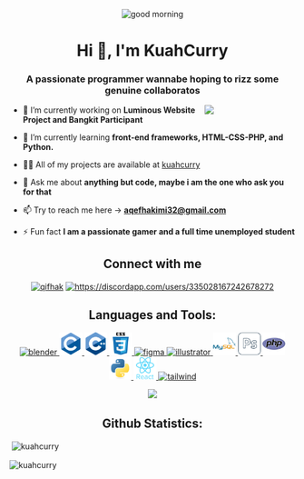 <p align = "center">
<img src = https://media1.tenor.com/m/GUg4S7RKSuoAAAAd/elden-ring-goty.gif alt = "good morning">

<h1 align="center">Hi 👋, I'm KuahCurry</h1>
<h3 align="center">A passionate programmer wannabe hoping to rizz some genuine collaboratos</h3>

<img src = https://media1.tenor.com/m/7ul3GUwByN0AAAAd/elden-ring.gif width = 160 align = right>

- 🔭 I’m currently working on **Luminous Website Project and Bangkit Participant**

- 🌱 I’m currently learning **front-end frameworks, HTML-CSS-PHP, and Python.**

- 👨‍💻 All of my projects are available at [kuahcurry](https://github.com/kuahcurry)

- 💬 Ask me about **anything but code, maybe i am the one who ask you for that**

- 📫 Try to reach me here -> **aqefhakimi32@gmail.com**

- ⚡ Fun fact **I am a passionate gamer and a full time unemployed student**

<h2 align="center">Connect with me</h2>
<p align="center">
<a href="https://instagram.com/qifhak" target="blank"><img align="center" src="https://raw.githubusercontent.com/rahuldkjain/github-profile-readme-generator/master/src/images/icons/Social/instagram.svg" alt="qifhak" height="30" width="40" /></a>
<a href="https://discord.gg/https://discordapp.com/users/335028167242678272" target="blank"><img align="center" src="https://raw.githubusercontent.com/rahuldkjain/github-profile-readme-generator/master/src/images/icons/Social/discord.svg" alt="https://discordapp.com/users/335028167242678272" height="30" width="40" /></a>
</p>

<h2 align="center">Languages and Tools:</h2>
<p align="center"> <a href="https://www.blender.org/" target="_blank" rel="noreferrer"> <img src="https://download.blender.org/branding/community/blender_community_badge_white.svg" alt="blender" width="40" height="40"/> </a> <a href="https://www.cprogramming.com/" target="_blank" rel="noreferrer"> <img src="https://raw.githubusercontent.com/devicons/devicon/master/icons/c/c-original.svg" alt="c" width="40" height="40"/> </a> <a href="https://www.w3schools.com/cpp/" target="_blank" rel="noreferrer"> <img src="https://raw.githubusercontent.com/devicons/devicon/master/icons/cplusplus/cplusplus-original.svg" alt="cplusplus" width="40" height="40"/> </a> <a href="https://www.w3schools.com/css/" target="_blank" rel="noreferrer"> <img src="https://raw.githubusercontent.com/devicons/devicon/master/icons/css3/css3-original-wordmark.svg" alt="css3" width="40" height="40"/> </a> <a href="https://www.figma.com/" target="_blank" rel="noreferrer"> <img src="https://www.vectorlogo.zone/logos/figma/figma-icon.svg" alt="figma" width="40" height="40"/> </a> <a href="https://www.adobe.com/in/products/illustrator.html" target="_blank" rel="noreferrer"> <img src="https://www.vectorlogo.zone/logos/adobe_illustrator/adobe_illustrator-icon.svg" alt="illustrator" width="40" height="40"/> </a> <a href="https://www.mysql.com/" target="_blank" rel="noreferrer"> <img src="https://raw.githubusercontent.com/devicons/devicon/master/icons/mysql/mysql-original-wordmark.svg" alt="mysql" width="40" height="40"/> </a> <a href="https://www.photoshop.com/en" target="_blank" rel="noreferrer"> <img src="https://raw.githubusercontent.com/devicons/devicon/master/icons/photoshop/photoshop-line.svg" alt="photoshop" width="40" height="40"/> </a> <a href="https://www.php.net" target="_blank" rel="noreferrer"> <img src="https://raw.githubusercontent.com/devicons/devicon/master/icons/php/php-original.svg" alt="php" width="40" height="40"/> </a> <a href="https://www.python.org" target="_blank" rel="noreferrer"> <img src="https://raw.githubusercontent.com/devicons/devicon/master/icons/python/python-original.svg" alt="python" width="40" height="40"/> </a> <a href="https://reactjs.org/" target="_blank" rel="noreferrer"> <img src="https://raw.githubusercontent.com/devicons/devicon/master/icons/react/react-original-wordmark.svg" alt="react" width="40" height="40"/> </a> <a href="https://tailwindcss.com/" target="_blank" rel="noreferrer"> <img src="https://www.vectorlogo.zone/logos/tailwindcss/tailwindcss-icon.svg" alt="tailwind" width="40" height="40"/> </a> </p>

<p align = center>
<img src = https://media1.tenor.com/m/Cxun3pcRBUAAAAAd/eldenring.gif>

<h2 align="center">Github Statistics:</h2>
<p>&nbsp;<img align="center" src="https://github-readme-stats.vercel.app/api?username=kuahcurry&show_icons=true&locale=en" alt="kuahcurry" /></p>

<p><img align="center" src="https://github-readme-streak-stats.herokuapp.com/?user=kuahcurry&" alt="kuahcurry" /></p>
